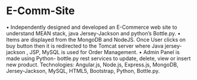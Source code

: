 # E-Comm-Site
•	Independently designed and developed an E-Commerce web site to understand MEAN stack, java Jersey-Jackson and python’s Bottle.py.
•	Items are displayed from the MongoDB and NodeJS. Once User clicks on buy button then it is redirected to the Tomcat server where Java jersey-jackson , JSP, MySQL is used for Order Management.
•	Admin Panel is made using Python- bottle.py rest services to update, delete, view or insert new product.
Technologies: Angular.js, Node.js, Express.js, MongoDB, Jersey-Jackson, MySQL, HTML5, Bootstrap, Python, Bottle.py.
